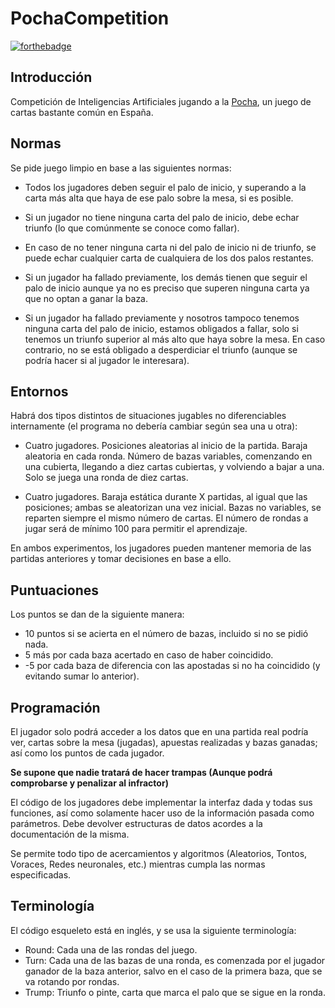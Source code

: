 # PochaCompetition

[![forthebadge](http://forthebadge.com/images/badges/built-with-swag.svg)](https://github.com/Rsilnav/PochaCompetition)

## Introducción
Competición de Inteligencias Artificiales jugando a la [Pocha](https://es.wikipedia.org/wiki/Pocha_%28juego_de_naipes%29), un juego de cartas bastante común en España.

## Normas
Se pide juego limpio en base a las siguientes normas:

- Todos los jugadores deben seguir el palo de inicio, y superando a la carta más alta que haya de ese palo sobre la mesa, si es posible.

- Si un jugador no tiene ninguna carta del palo de inicio, debe echar triunfo (lo que comúnmente se conoce como fallar).

- En caso de no tener ninguna carta ni del palo de inicio ni de triunfo, se puede echar cualquier carta de cualquiera de los dos palos restantes.

- Si un jugador ha fallado previamente, los demás tienen que seguir el palo de inicio aunque ya no es preciso que superen ninguna carta ya que no optan a ganar la baza.

- Si un jugador ha fallado previamente y nosotros tampoco tenemos ninguna carta del palo de inicio, estamos obligados a fallar, solo si tenemos un triunfo superior al más alto que haya sobre la mesa. En caso contrario, no se está obligado a desperdiciar el triunfo (aunque se podría hacer si al jugador le interesara).

## Entornos
Habrá dos tipos distintos de situaciones jugables no diferenciables internamente (el programa no debería cambiar según sea una u otra):

- Cuatro jugadores. Posiciones aleatorias al inicio de la partida. Baraja aleatoria en cada ronda. Número de bazas variables, comenzando en una cubierta, llegando a diez cartas cubiertas, y volviendo a bajar a una. Solo se juega una ronda de diez cartas. 

- Cuatro jugadores. Baraja estática durante X partidas, al igual que las posiciones; ambas se aleatorizan una vez inicial. Bazas no variables, se reparten siempre el mismo número de cartas. El número de rondas a jugar será de mínimo 100 para permitir el aprendizaje.

En ambos experimentos, los jugadores pueden mantener memoria de las partidas anteriores y tomar decisiones en base a ello.

## Puntuaciones
Los puntos se dan de la siguiente manera:
- 10 puntos si se acierta en el número de bazas, incluido si no se pidió nada.
- 5 más por cada baza acertado en caso de haber coincidido.
- -5 por cada baza de diferencia con las apostadas si no ha coincidido (y evitando sumar lo anterior).

## Programación
El jugador solo podrá acceder a los datos que en una partida real podría ver, cartas sobre la mesa (jugadas), apuestas realizadas y bazas ganadas; así como los puntos de cada jugador.

__Se supone que nadie tratará de hacer trampas (Aunque podrá comprobarse y penalizar al infractor)__

El código de los jugadores debe implementar la interfaz dada y todas sus funciones, así como solamente hacer uso de la información pasada como parámetros. Debe devolver estructuras de datos acordes a la documentación de la misma.

Se permite todo tipo de acercamientos y algoritmos (Aleatorios, Tontos, Voraces, Redes neuronales, etc.) mientras cumpla las normas especificadas.

## Terminología
El código esqueleto está en inglés, y se usa la siguiente terminología:
- Round: Cada una de las rondas del juego.
- Turn: Cada una de las bazas de una ronda, es comenzada por el jugador ganador de la baza anterior, salvo en el caso de la primera baza, que se va rotando por rondas.
- Trump: Triunfo o pinte, carta que marca el palo que se sigue en la ronda.
